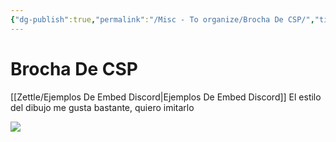 ```yaml
---
{"dg-publish":true,"permalink":"/Misc - To organize/Brocha De CSP/","title":"Brocha De CSP","updated":"2023-11-20T19:28:58.570-05:00"}
---
```



# Brocha De CSP
[[Zettle/Ejemplos De Embed Discord\|Ejemplos De Embed Discord]]
El estilo del dibujo me gusta bastante, quiero imitarlo

![](https://i.imgur.com/N42IMbD.png)
